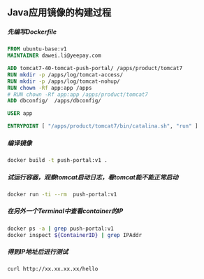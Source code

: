 Java应用镜像的构建过程
------------------------------------------------------------

##### 先编写Dockerfile
```Dockerfile
FROM ubuntu-base:v1
MAINTAINER dawei.li@yeepay.com

ADD tomcat7-40-tomcat-push-portal/ /apps/product/tomcat7
RUN mkdir -p /apps/log/tomcat-access/
RUN mkdir -p /apps/log/tomcat-nohup/
RUN chown -Rf app:app /apps
# RUN chown -Rf app:app /apps/product/tomcat7
ADD dbconfig/  /apps/dbconfig/

USER app

ENTRYPOINT [ "/apps/product/tomcat7/bin/catalina.sh", "run" ]
```

##### 编译镜像
```bash
docker build -t push-portal:v1 .
```

##### 试运行容器，观察tomcat启动日志，看tomcat能不能正常启动
```bash
docker run -ti --rm  push-portal:v1 
```

##### 在另外一个Terminal中查看container的IP
```bash
docker ps -a | grep push-portal:v1
docker inspect ${ContainerID} | grep IPAddr
```

##### 得到IP地址后进行测试
```bash
curl http://xx.xx.xx.xx/hello
```

